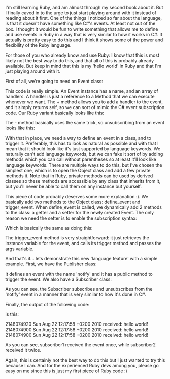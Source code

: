 I'm still learning Ruby, and am almost through my second book about it.  But I finally caved in to the urge to just start playing around with it instead of reading about it first.  One of the things I noticed so far about the language, is that it doesn't have something like C#'s events.  At least not out of the box.  I thought it would be fun to write something that allows me to define and use events in Ruby in a way that is very similar to how it works in C#.  It actually is pretty easy to do this and I think it shows some of the power and flexibility of the Ruby language. 

For those of you who already know and use Ruby: I know that this is most likely not the best way to do this, and that all of this is probably already available.  But keep in mind that this is my 'hello world' in Ruby and that I'm just playing around with it.

First of all, we're going to need an Event class:

<script src="https://gist.github.com/3728156.js?file=s1.rb"></script>

This code is really simple.  An Event instance has a name, and an array of handlers.  A handler is just a reference to a Method that we can execute whenever we want.  The + method allows you to add a handler to the event, and it simply returns self, so we can sort of mimic the C# event subscription code.  Our Ruby variant basically looks like this:

<script src="https://gist.github.com/3728156.js?file=s2.rb"></script>

The - method basically uses the same trick, so unsubscribing from an event looks like this:

<script src="https://gist.github.com/3728156.js?file=s3.rb"></script>

With that in place, we need a way to define an event in a class, and to trigger it.  Preferably, this has to look as natural as possible and with that I mean that it should look like it's just supported by language keywords.  We naturally can't add language keywords, but we can fake it sort of by adding methods which you can call without parentheses so at least it'll look like language keywords.  There are multiple ways to do this, but I've chosen the simplest one, which is to open the Object class and add a few private methods it.  Note that in Ruby, private methods can be used by derived classes so these methods are accessible by any class that inherits from it, but you'll never be able to call them on any instance but yourself.

<script src="https://gist.github.com/3728156.js?file=s4.rb"></script>

This piece of code probably deserves some more explanation :).  We basically add two methods to the Object class: define_event and trigger_event.  When define_event is called, we dynamically add 2 methods to the class: a getter and a setter for the newly created Event.  The only reason we need the setter is to enable the subscription syntax:

<script src="https://gist.github.com/3728156.js?file=s5.rb"></script>

Which is basically the same as doing this:

<script src="https://gist.github.com/3728156.js?file=s6.rb"></script>

The trigger_event method is very straightforward: it just retrieves the instance variable for the event, and calls its trigger method and passes the args variable.

And that's it... lets demonstrate this new 'language feature' with a simple example.  First, we have the Publisher class:

<script src="https://gist.github.com/3728156.js?file=s7.rb"></script>

It defines an event with the name 'notify' and it has a public method to trigger the event.  We also have a Subscriber class:

<script src="https://gist.github.com/3728156.js?file=s8.rb"></script>

As you can see, the Subscriber subscribes and unsubscribes from the 'notify' event in a manner that is very similar to how it's done in C#.  

Finally, the output of the following code:

<script src="https://gist.github.com/3728156.js?file=s9.rb"></script>

is this:

2148074920 Sun Aug 22 12:17:58 +0200 2010 received: hello world!</br>
2148074900 Sun Aug 22 12:17:58 +0200 2010 received: hello world!</br>
2148074900 Sun Aug 22 12:17:58 +0200 2010 received: hello world!</br>

As you can see, subscriber1 received the event once, while subscriber2 received it twice.

Again, this is certainly not the best way to do this but I just wanted to try this because I can.  And for the experienced Ruby devs among you, please go easy on me since this is just my first piece of Ruby code :)